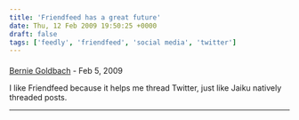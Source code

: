 ```yaml
---
title: 'Friendfeed has a great future'
date: Thu, 12 Feb 2009 19:50:25 +0000
draft: false
tags: ['feedly', 'friendfeed', 'social media', 'twitter']
---
```



#### 
[Bernie Goldbach](http://www.insideview.ie "bgoldbach@yahoo.com") - <time datetime="2009-02-13 08:35:34">Feb 5, 2009</time>

I like Friendfeed because it helps me thread Twitter, just like Jaiku natively threaded posts.
<hr />
